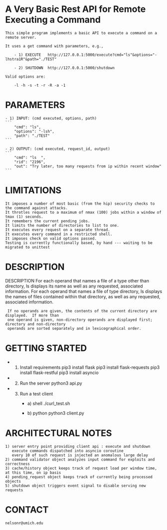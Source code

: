 # A Very Basic Rest API for Remote Executing a Command
    This simple program implements a basic API to execute a command on a remote server.

    It uses a get command with parameters, e.g.,

        - 1) EXECUTE   http://127.0.0.1:5000/execute?cmd="ls"&options="-lhstra1R"&path="./TEST"

        - 2) SHUTDOWN  http://127.0.0.1:5000/shutdown

    Valid options are:

        -l -h -s -t -r -R -a -1


# PARAMETERS
    - 1) INPUT: (cmd executed, options, path)
    ```
        "cmd": "ls",
        "options": "-lsh",
        "path": "./TEST"
    ```

    - 2) OUTPUT: (cmd executed, request_id, output)
    ```
        "cmd": "ls  ",
        "rid": "2196",
        "out": "Try later, too many requests from ip within recent window"
    ```



# LIMITATIONS
    It imposes a number of most basic (from the hip) security checks to the command against attacks. 
    It throtles request to a maximum of nmax (100) jobs within a window of tmax (1) seconds.
    It remembers the current pending jobs.
    It limits the number of directories to list to one. 
    It executes every request on a separate thread.
    It executes every command in a restricted shell.
    It imposes check on valid options passed.
    Testing is currently functionally based, by hand --- waiting to be migrated to unittest


# DESCRIPTION
DESCRIPTION
     For each operand that names a file of a type other than directory, ls displays its name as
     well as any requested, associated information.  For each operand that names a file of type
     directory, ls displays the names of files contained within that directory, as well as any
     requested, associated information.

     If no operands are given, the contents of the current directory are displayed.  If more than
     one operand is given, non-directory operands are displayed first; directory and non-directory
     operands are sorted separately and in lexicographical order.

  
# GETTING STARTED
  - 1) Install requirements
  pip3 install flask
  pip3 install flask-requests
  pip3 install flask-restful
  pip3 install asyncio

  - 2) Run the server
  python3 api.py

  - 3) Run a test client
       - a) shell
            ./curl_test.sh

       - b) python
            python3 client.py



# ARCHITECTURAL NOTES
    1) server entry point providing client api : execute and shutdown
       execute commands dispatched into asyncio coroutine
       every 10 of such request is injected an anomalous large delay  
    2) command validator object analyzes input command for exploits and correctness 
    3) cache/history object keeps track of request load per window time, at this time, on ip basis
    4) pending_request object keeps track of currently being processed objects
    5) shutdown object triggers event signal to disable serving new requests 

# CONTACT
    nelsonr@umich.edu

